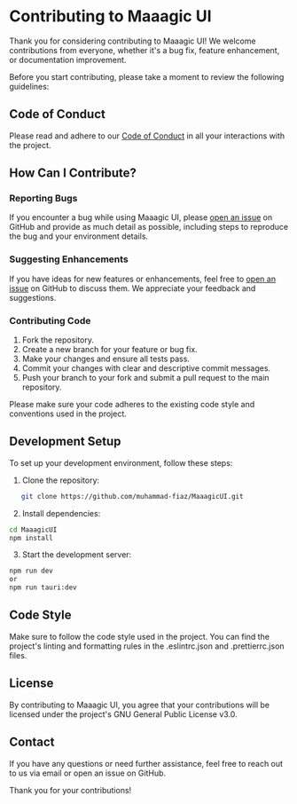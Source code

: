 # Contributing to Maaagic UI

Thank you for considering contributing to Maaagic UI! We welcome contributions from everyone, whether it's a bug fix, feature enhancement, or documentation improvement.

Before you start contributing, please take a moment to review the following guidelines:

## Code of Conduct

Please read and adhere to our [Code of Conduct](CODE_OF_CONDUCT.md) in all your interactions with the project.

## How Can I Contribute?

### Reporting Bugs

If you encounter a bug while using Maaagic UI, please [open an issue](../../issues) on GitHub and provide as much detail as possible, including steps to reproduce the bug and your environment details.

### Suggesting Enhancements

If you have ideas for new features or enhancements, feel free to [open an issue](../../issues) on GitHub to discuss them. We appreciate your feedback and suggestions.

### Contributing Code

1. Fork the repository.
2. Create a new branch for your feature or bug fix.
3. Make your changes and ensure all tests pass.
4. Commit your changes with clear and descriptive commit messages.
5. Push your branch to your fork and submit a pull request to the main repository.

Please make sure your code adheres to the existing code style and conventions used in the project.

## Development Setup

To set up your development environment, follow these steps:

1. Clone the repository:

```bash
   git clone https://github.com/muhammad-fiaz/MaaagicUI.git
```
2. Install dependencies:

```bash
cd MaaagicUI
npm install
```
3. Start the development server:
```bash
npm run dev
or
npm run tauri:dev
```
## Code Style
Make sure to follow the code style used in the project. You can find the project's linting and formatting rules in the .eslintrc.json and .prettierrc.json files.

## License
By contributing to Maaagic UI, you agree that your contributions will be licensed under the project's GNU General Public License v3.0.

## Contact
If you have any questions or need further assistance, feel free to reach out to us via email or open an issue on GitHub.

Thank you for your contributions!
